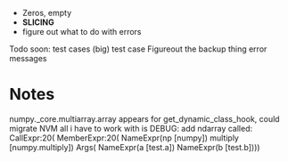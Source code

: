 * Zeros, empty
* **SLICING**
* figure out what to do with errors

Todo soon: 
  test cases (big)
  test case
  Figureout the backup thing
  error messages



# Notes
numpy._core.multiarray.array appears for get_dynamic_class_hook, could migrate
NVM all i have to work with is 
DEBUG: add ndarray called: CallExpr:20(
  MemberExpr:20(
    NameExpr(np [numpy])
    multiply [numpy.multiply])
  Args(
    NameExpr(a [test.a])
    NameExpr(b [test.b])))

